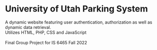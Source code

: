 <h1> University of Utah Parking System </h1>
A dynamic website featuring user authentication, authorization as well as dynamic data retrieval.</br>
Utilizes HTML, PHP, CSS and JavaScript</br>
</br>
Final Group Project for IS 6465 Fall 2022</br>
